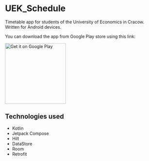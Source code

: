 # UEK_Schedule
Timetable app for students of the University of Economics in Cracow.
Written for Android devices.

You can download the app from Google Play store using this link:

<a href='https://play.google.com/store/apps/details?id=com.github.pwoicik.uekschedule&pcampaignid=pcampaignidMKT-Other-global-all-co-prtnr-py-PartBadge-Mar2515-1'>
  <img alt='Get it on Google Play' src='https://play.google.com/intl/en_us/badges/static/images/badges/en_badge_web_generic.png' width="200"/>
</a>

## Technologies used
- Kotlin
- Jetpack Compose
- Hilt
- DataStore
- Room
- Retrofit
